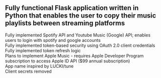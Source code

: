 ## Fully functional Flask application written in Python that enables the user to copy their music playlists between streaming platforms
Fully implemented Spotify API and Youtube Music (Google) API; enables users to login with spotify and google accounts<br/>
Fully implemented token-based security using OAuth 2.0 client credentials<br/>
Fully implemented token refresh logic<br/>
Plans to implement Apple Music - requires Apple Developer Program subscription to access Apple ID API ($99 annual subscription)<br/>
App name inspired by LUCKI/tune<br/>
Client secrets removed
